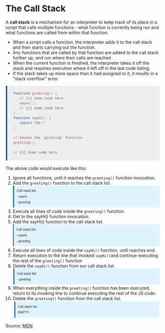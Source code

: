 # The Call Stack

A **call stack** is a mechanism for an interpreter to keep track of its place in a script that calls multiple functions - what function is currently being run and what functions are called from within that function.

- When a script calls a function, the interpreter adds it to the call stack and then starts carrying out the function.
- Any functions that are called by that function are added to the call stack further up, and run where their calls are reached
- When the current function is finished, the interpreter takes it off the stack and resumes execution where it left off in the last code listing.
- If the stack takes up more space than it had assigned to it, it results in a "stack overflow" error.

![Example](./img/callstack_1.png)

The above code would execute like this:
1. Ignore all functions, until it reaches the `greeting()` function invocation.
2. Add the `greeting()` function to the call stack list.
![Example](./img/callstack_2.png)
3. Execute all lines of code inside the `greeting()` function.
4. Get to the sayHi() function invocation.
5. Add the sayHi() function to the call stack list.
![Example](./img/callstack_3.png)
6. Execute all lines of code inside the `sayHi()` function, until reaches end.
7. Return execution to the line that invoked `sayHi()`and continue executing the rest of the `greeting()` function
8. Delete the `sayHi()` function from our call stack list.
![Example](./img/callstack_4.png)
9. When everything inside the `greeting()` function has been executed, return to its invoking line to continue executing the rest of the JS code.
10. Delete the `greeting()` function from the call stack list.
![Example](./img/callstack_5.png)


Source:
[MDN](https://developer.mozilla.org/en-US/docs/Glossary/Call_stack)